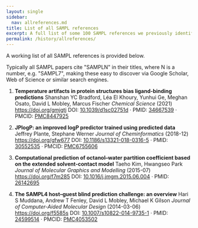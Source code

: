 ```yaml
---
layout: single
sidebar:
  nav: allreferences.md
title: List of all SAMPL references
excerpt: A full list of some 100 SAMPL references we previously identified
permalink: /history/allreferences/
---
```


A working list of all SAMPL references is provided below. 

Typically all SAMPL papers cite "SAMPLN" in their titles, where N is a number, e.g. "SAMPL7", making these easy to discover via Google Scholar, Web of Science or similar search engines.


1. **Temperature artifacts in protein structures bias ligand-binding predictions**
Shanshan YC Bradford, Léa El Khoury, Yunhui Ge, Meghan Osato, David L Mobley, Marcus Fischer *Chemical Science* (2021) <https://doi.org/gmjgtj>
DOI: [10.1039/d1sc02751d](https://doi.org/10.1039/d1sc02751d) · PMID: [34667539](https://www.ncbi.nlm.nih.gov/pubmed/34667539) · PMCID: [PMC8447925](https://www.ncbi.nlm.nih.gov/pmc/articles/PMC8447925)

2. **JPlogP: an improved logP predictor trained using predicted data**
Jeffrey Plante, Stephane Werner *Journal of Cheminformatics* (2018-12) <https://doi.org/gfw677>
DOI: [10.1186/s13321-018-0316-5](https://doi.org/10.1186/s13321-018-0316-5) · PMID: [30552535](https://www.ncbi.nlm.nih.gov/pubmed/30552535) · PMCID: [PMC6755606](https://www.ncbi.nlm.nih.gov/pmc/articles/PMC6755606)

3. **Computational prediction of octanol–water partition coefficient based on the extended solvent-contact model**
Taeho Kim, Hwangseo Park *Journal of Molecular Graphics and Modelling* (2015-07) <https://doi.org/f7m285>
DOI: [10.1016/j.jmgm.2015.06.004](https://doi.org/10.1016/j.jmgm.2015.06.004) · PMID: [26142695](https://www.ncbi.nlm.nih.gov/pubmed/26142695)

4. **The SAMPL4 host–guest blind prediction challenge: an overview**
Hari S Muddana, Andrew T Fenley, David L Mobley, Michael K Gilson *Journal of Computer-Aided Molecular Design* (2014-03-06) <https://doi.org/f5585s>
DOI: [10.1007/s10822-014-9735-1](https://doi.org/10.1007/s10822-014-9735-1) · PMID: [24599514](https://www.ncbi.nlm.nih.gov/pubmed/24599514) · PMCID: [PMC4053502](https://www.ncbi.nlm.nih.gov/pmc/articles/PMC4053502)
